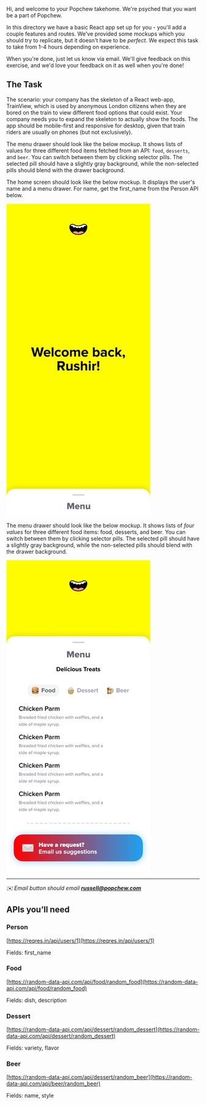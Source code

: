Hi, and welcome to your Popchew takehome. We're psyched that you want be a part of Popchew.

In this directory we have a basic React app set up for you - you'll add a couple features and routes. We've provided some mockups which you should try to replicate, but it doesn't have to be _perfect_. We expect this task to take from 1-4 hours depending on experience.

When you're done, just let us know via email. We'll give feedback on this exercise, and we'd love your feedback on it as well when you're done!

## The Task

The scenario: your company has the skeleton of a React web-app, TrainView, which is used by anonymous London citizens when they are bored on the train to view different food options that could exist. Your company needs you to expand the skeleton to actually show the foods. The app should be mobile-first and responsive for desktop, given that train riders are usually on phones (but not exclusively).

The menu drawer should look like the below mockup. It shows lists of values for three different food items fetched from an API: `food`, `desserts`, and `beer`. You can switch between them by clicking selector pills. The selected pill should have a slightly gray background, while the non-selected pills should blend with the drawer background.

The home screen should look like the below mockup. It displays the user's name and a menu drawer. For name, get the first_name from the Person API below.

![Home screen photo](src/home.png)

The menu drawer should look like the below mockup. It shows lists of _four values_ for three different food items: food, desserts, and beer. You can switch between them by clicking selector pills. The selected pill should have a slightly gray background, while the non-selected pills should blend with the drawer background.

![Home screen photo](src/menu.png)

---

_✉️ Email button should email **russell@popchew.com**_

## APIs you’ll need

### Person

[https://reqres.in/api/users/1](https://reqres.in/api/users/1)

Fields: first_name

### Food

[https://random-data-api.com/api/food/random_food](https://random-data-api.com/api/food/random_food)

Fields: dish, description

### Dessert

[https://random-data-api.com/api/dessert/random_dessert](https://random-data-api.com/api/dessert/random_dessert)

Fields: variety, flavor

### Beer

[https://random-data-api.com/api/dessert/random_beer](https://random-data-api.com/api/beer/random_beer)

Fields: name, style
